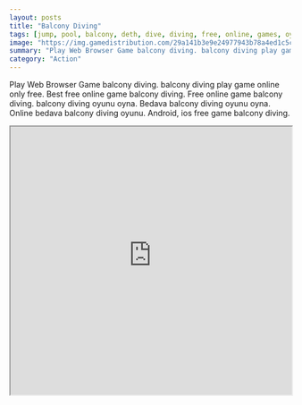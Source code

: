```yaml
---
layout: posts
title: "Balcony Diving"
tags: [jump, pool, balcony, deth, dive, diving, free, online, games, oyna, game, free, games, play, play, games]
image: "https://img.gamedistribution.com/29a141b3e9e24977943b78a4ed1c5c33.jpg"
summary: "Play Web Browser Game balcony diving. balcony diving play game online only free. Best free online game balcony diving. Free online game balcony diving. balcony diving oyunu oyna. Bedava balcony diving oyunu oyna. Online bedava balcony diving oyunu. Android, ios free game balcony diving."
category: "Action"
---
```


Play Web Browser Game balcony diving. balcony diving play game online only free. Best free online game balcony diving. Free online game balcony diving. balcony diving oyunu oyna. Bedava balcony diving oyunu oyna. Online bedava balcony diving oyunu. Android, ios free game balcony diving.

<iframe width="100%" height="480px;" src="https://html5.gamedistribution.com/29a141b3e9e24977943b78a4ed1c5c33/"></iframe>